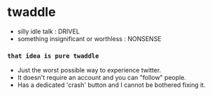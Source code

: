 # twaddle

 - silly idle talk : DRIVEL
 - something insignificant or worthless : NONSENSE

### `that idea is pure twaddle`

- Just the worst possible way to experience twitter.
- It doesn't require an account and you can "follow" people.
- Has a dedicated 'crash' button and I cannot be bothered fixing it.
